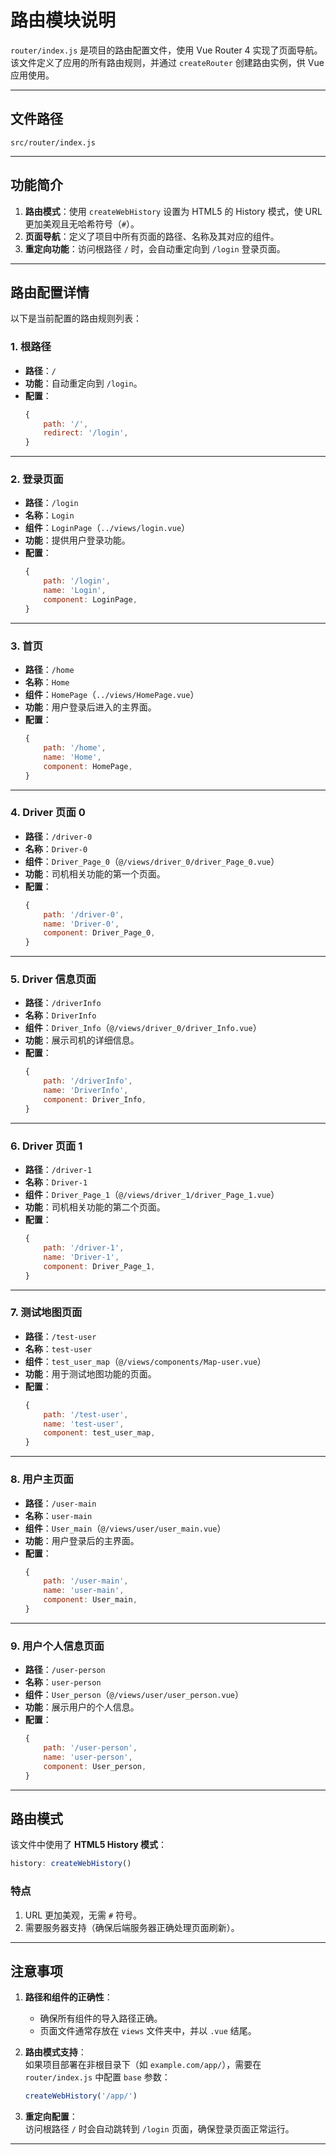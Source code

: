 # 路由模块说明

`router/index.js` 是项目的路由配置文件，使用 Vue Router 4 实现了页面导航。该文件定义了应用的所有路由规则，并通过 `createRouter` 创建路由实例，供 Vue 应用使用。

---

## 文件路径

`src/router/index.js`

---

## 功能简介

1. **路由模式**：使用 `createWebHistory` 设置为 HTML5 的 History 模式，使 URL 更加美观且无哈希符号（`#`）。
2. **页面导航**：定义了项目中所有页面的路径、名称及其对应的组件。
3. **重定向功能**：访问根路径 `/` 时，会自动重定向到 `/login` 登录页面。

---

## 路由配置详情

以下是当前配置的路由规则列表：

### **1. 根路径**
- **路径**：`/`
- **功能**：自动重定向到 `/login`。
- **配置**：
  ```javascript
  {
      path: '/',
      redirect: '/login',
  }
  ```

---

### **2. 登录页面**
- **路径**：`/login`
- **名称**：`Login`
- **组件**：`LoginPage`（`../views/login.vue`）
- **功能**：提供用户登录功能。
- **配置**：
  ```javascript
  {
      path: '/login',
      name: 'Login',
      component: LoginPage,
  }
  ```

---

### **3. 首页**
- **路径**：`/home`
- **名称**：`Home`
- **组件**：`HomePage`（`../views/HomePage.vue`）
- **功能**：用户登录后进入的主界面。
- **配置**：
  ```javascript
  {
      path: '/home',
      name: 'Home',
      component: HomePage,
  }
  ```

---

### **4. Driver 页面 0**
- **路径**：`/driver-0`
- **名称**：`Driver-0`
- **组件**：`Driver_Page_0`（`@/views/driver_0/driver_Page_0.vue`）
- **功能**：司机相关功能的第一个页面。
- **配置**：
  ```javascript
  {
      path: '/driver-0',
      name: 'Driver-0',
      component: Driver_Page_0,
  }
  ```

---

### **5. Driver 信息页面**
- **路径**：`/driverInfo`
- **名称**：`DriverInfo`
- **组件**：`Driver_Info`（`@/views/driver_0/driver_Info.vue`）
- **功能**：展示司机的详细信息。
- **配置**：
  ```javascript
  {
      path: '/driverInfo',
      name: 'DriverInfo',
      component: Driver_Info,
  }
  ```

---

### **6. Driver 页面 1**
- **路径**：`/driver-1`
- **名称**：`Driver-1`
- **组件**：`Driver_Page_1`（`@/views/driver_1/driver_Page_1.vue`）
- **功能**：司机相关功能的第二个页面。
- **配置**：
  ```javascript
  {
      path: '/driver-1',
      name: 'Driver-1',
      component: Driver_Page_1,
  }
  ```

---

### **7. 测试地图页面**
- **路径**：`/test-user`
- **名称**：`test-user`
- **组件**：`test_user_map`（`@/views/components/Map-user.vue`）
- **功能**：用于测试地图功能的页面。
- **配置**：
  ```javascript
  {
      path: '/test-user',
      name: 'test-user',
      component: test_user_map,
  }
  ```

---

### **8. 用户主页面**
- **路径**：`/user-main`
- **名称**：`user-main`
- **组件**：`User_main`（`@/views/user/user_main.vue`）
- **功能**：用户登录后的主界面。
- **配置**：
  ```javascript
  {
      path: '/user-main',
      name: 'user-main',
      component: User_main,
  }
  ```

---

### **9. 用户个人信息页面**
- **路径**：`/user-person`
- **名称**：`user-person`
- **组件**：`User_person`（`@/views/user/user_person.vue`）
- **功能**：展示用户的个人信息。
- **配置**：
  ```javascript
  {
      path: '/user-person',
      name: 'user-person',
      component: User_person,
  }
  ```

---

## 路由模式

该文件中使用了 **HTML5 History 模式**：
```javascript
history: createWebHistory()
```
### **特点**
1. URL 更加美观，无需 `#` 符号。
2. 需要服务器支持（确保后端服务器正确处理页面刷新）。

---

## 注意事项

1. **路径和组件的正确性**：  
   - 确保所有组件的导入路径正确。
   - 页面文件通常存放在 `views` 文件夹中，并以 `.vue` 结尾。

2. **路由模式支持**：  
   如果项目部署在非根目录下（如 `example.com/app/`），需要在 `router/index.js` 中配置 `base` 参数：
   ```javascript
   createWebHistory('/app/')
   ```

3. **重定向配置**：  
   访问根路径 `/` 时会自动跳转到 `/login` 页面，确保登录页面正常运行。

---
